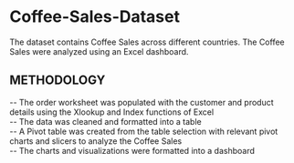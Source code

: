 # Coffee-Sales-Dataset

The dataset contains Coffee Sales across different countries. The Coffee Sales were analyzed using an Excel dashboard.

## METHODOLOGY
-- The order worksheet was populated with the customer and product details using the Xlookup and Index functions of Excel \
-- The data was cleaned and formatted into a table \
-- A Pivot table was created from the table selection with relevant pivot charts and slicers to analyze the Coffee Sales \
-- The charts and visualizations were formatted into a dashboard 

